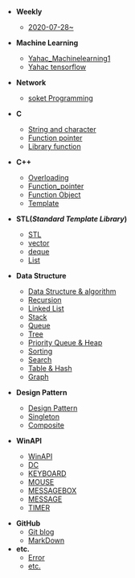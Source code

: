 * **Weekly**
  
  * [2020-07-28~](weektil/2020-07-28~.md)
  
* **Machine Learning**

  * [Yahac_Machinelearning1](MachineLearning/Machinelearning1_yahac.md)
  * [Yahac tensorflow](MachineLearning/tensorflow_yahac.md)

* **Network**

  * [soket Programming](Network/soket_programming.md)

* **C**
  
  * [String and character](C/String_and_character.md)
  * [Function pointer](C/Function_pointer.md)
  * [Library function](C/Library_function.md)
  
* **C++**
  
  * [Overloading](C++/Overloading.md)
  * [Function_pointer](C++/Function_pointer.md)
  * [Function Object](C++/Function_Object.md)
  * [Template](C++/template.md)
  
* **STL(*Standard Template Library*)**
  
  * [STL](STL/STL.md)
  * [vector](STL/vector.md)
  
  - [deque](STL/deque.md)
  - [List](STL/List.md)
  
* **Data Structure**
  
  * [Data Structure & algorithm](Data_Structure/Data_Structure_algorithm.md)
  * [Recursion](Data_Structure/Recursion.md)
  * [Linked List](Data_Structure/Linked_List.md)
  * [Stack](Data_Structure/Stack.md)
  * [Queue](Data_Structure/Queue.md)
  * [Tree](Data_Structure/Tree.md)
  * [Priority Queue & Heap](Data_Structure/Priority_Queue_and_Heap.md)
  * [Sorting](Data_Structure/Sorting.md)
  * [Search](Data_Structure/Search.md)
  * [Table & Hash](Data_Structure/Table_and_Hash.md)
  * [Graph](Data_Structure/Graph.md)
  
* **Design Pattern**

  * [Design Pattern](Design_Pattern/Design_Pattern.md)
  * [Singleton](Design_Pattern/Singleton.md)
  * [Composite](Design_Pattern/Composite.md)
  
* **WinAPI**

  * [WinAPI](WinAPI/WinAPI.md)
  * [DC](WinAPI/DC.md)
  * [KEYBOARD](WinAPI/KEYBOARD.md)
  * [MOUSE](WinAPI/MOUSE.md)
  * [MESSAGEBOX](WinAPI/MESSAGEBOX.md)
  * [MESSAGE](WinAPI/MESSAGE.md)
  * [TIMER](WinAPI/TIMER.md)

- **GitHub**
  - [Git blog](GitHub/Git_blog.md)
  - [MarkDown](GitHub/MarkDown.md)
- **etc.**
  - [Error](etc/Error.md)
  - [etc.](etc/etc.md)

